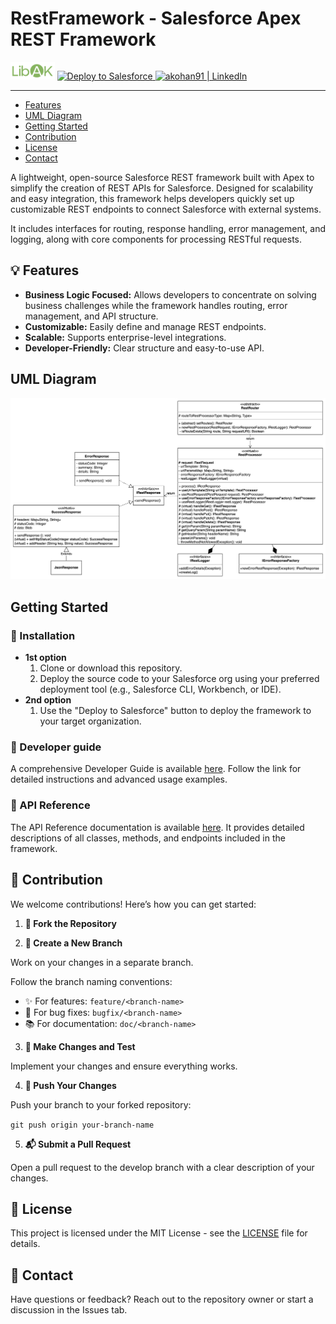 # RestFramework - Salesforce Apex REST Framework

<span>
  <img
    alt="RestFramework - Salesforce Apex REST Framework"
    src="assets/small_logo.png"
    height="28px"
  >
</span>
<a href="https://githubsfdeploy.herokuapp.com?owner=akohan91&repo=Libak_RestFramework&ref=main">
  <img
    alt="Deploy to Salesforce"
    src="https://raw.githubusercontent.com/afawcett/githubsfdeploy/master/deploy.png"
    height="28px"
  >
</a>
<a href="https://www.linkedin.com/pulse/mastering-rest-framework-building-robust-restful-web-apex-andrei-wefqe">
  <img
    alt="akohan91 | LinkedIn"
    src="https://cdn.simpleicons.org/linkedin"
    height="28px"
  >
</a>

---

- [Features](#features)
- [UML Diagram](#uml-diagram)
- [Getting Started](#getting-started)
- [Contribution](#contribution)
- [License](#license)
- [Contact](#contact)

A lightweight, open-source Salesforce REST framework built with Apex to simplify the creation of REST APIs for Salesforce. Designed for scalability and easy integration, this framework helps developers quickly set up customizable REST endpoints to connect Salesforce with external systems.

It includes interfaces for routing, response handling, error management, and logging, along with core components for processing RESTful requests.

## 💡 Features

- **Business Logic Focused:** Allows developers to concentrate on solving business challenges while the framework handles routing, error management, and API structure.
- **Customizable:** Easily define and manage REST endpoints.
- **Scalable:** Supports enterprise-level integrations.
- **Developer-Friendly:** Clear structure and easy-to-use API.

## UML Diagram

![RestFramework UML diagram](assets/RestFrameworkUML.png)

## Getting Started

### 🚀 Installation

- **1st option**
  1. Clone or download this repository.
  2. Deploy the source code to your Salesforce org using your preferred deployment tool (e.g., Salesforce CLI, Workbench, or IDE).
- **2nd option**
  1. Use the "Deploy to Salesforce" button to deploy the framework to your target organization.

### 📘 Developer guide

A comprehensive Developer Guide is available [here](Developer_Guide.md). Follow the link for detailed instructions and advanced usage examples.

### 📕 API Reference

The API Reference documentation is available [here](API_Reference.md). It provides detailed descriptions of all classes, methods, and endpoints included in the framework.

## 🤝 Contribution

We welcome contributions! Here’s how you can get started:

1. **🍴 Fork the Repository**

2. **🌱 Create a New Branch**

Work on your changes in a separate branch.

Follow the branch naming conventions:

- ✨ For features: `feature/<branch-name>`
- 🐛 For bug fixes: `bugfix/<branch-name>`
- 📚 For documentation: `doc/<branch-name>`

3. **🔧 Make Changes and Test**

Implement your changes and ensure everything works.

4. **🚀 Push Your Changes**

Push your branch to your forked repository:

`git push origin your-branch-name`

5. **📬 Submit a Pull Request**

Open a pull request to the develop branch with a clear description of your changes.


## 📝 License

This project is licensed under the MIT License - see the [LICENSE](LICENSE) file for details.


## 📧 Contact

Have questions or feedback? Reach out to the repository owner or start a discussion in the Issues tab.
